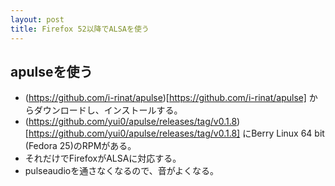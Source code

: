 ```yaml
---
layout: post
title: Firefox 52以降でALSAを使う
---
```


## apulseを使う
 - (https://github.com/i-rinat/apulse)[https://github.com/i-rinat/apulse] からダウンロードし、インストールする。
 - (https://github.com/yui0/apulse/releases/tag/v0.1.8)[https://github.com/yui0/apulse/releases/tag/v0.1.8] にBerry Linux 64 bit (Fedora 25)のRPMがある。
 - それだけでFirefoxがALSAに対応する。
 - pulseaudioを通さなくなるので、音がよくなる。
